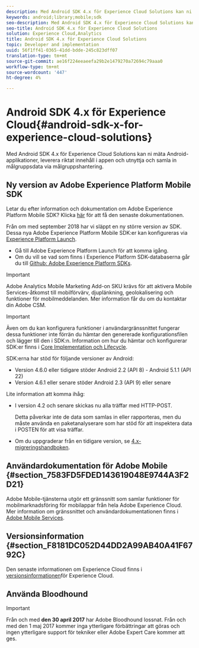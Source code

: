 ```yaml
---
description: Med Android SDK 4.x för Experience Cloud Solutions kan ni mäta Android-applikationer, leverera riktat innehåll i appen och utnyttja och samla in målgruppsdata via målgruppshantering.
keywords: android;library;mobile;sdk
seo-description: Med Android SDK 4.x för Experience Cloud Solutions kan ni mäta Android-applikationer, leverera riktat innehåll i appen och utnyttja och samla in målgruppsdata via målgruppshantering.
seo-title: Android SDK 4.x för Experience Cloud Solutions
solution: Experience Cloud,Analytics
title: Android SDK 4.x för Experience Cloud Solutions
topic: Developer and implementation
uuid: 56f1ff41-0365-41dd-bdde-245c823dff07
translation-type: tm+mt
source-git-commit: ae16f224eeaeefa29b2e1479270a72694c79aaa0
workflow-type: tm+mt
source-wordcount: '447'
ht-degree: 4%

---
```



# Android SDK 4.x för Experience Cloud{#android-sdk-x-for-experience-cloud-solutions}

Med Android SDK 4.x för Experience Cloud Solutions kan ni mäta Android-applikationer, leverera riktat innehåll i appen och utnyttja och samla in målgruppsdata via målgruppshantering.

## Ny version av Adobe Experience Platform Mobile SDK

Letar du efter information och dokumentation om Adobe Experience Platform Mobile SDK? Klicka [här](https://aep-sdks.gitbook.io/docs/) för att få den senaste dokumentationen.

Från om med september 2018 har vi släppt en ny större version av SDK. Dessa nya Adobe Experience Platform Mobile SDK:er kan konfigureras via [Experience Platform Launch](https://www.adobe.com/experience-platform/launch.html).

* Gå till Adobe Experience Platform Launch för att komma igång.
* Om du vill se vad som finns i Experience Platform SDK-databaserna går du till [Github: Adobe Experience Platform SDKs](https://github.com/Adobe-Marketing-Cloud/acp-sdks).

>[!IMPORTANT]
>
>Adobe Analytics Mobile Marketing Add-on SKU krävs för att aktivera Mobile Services-åtkomst till mobilförvärv, djuplänkning, geolokalisering och funktioner för mobilmeddelanden. Mer information får du om du kontaktar din Adobe CSM.

>[!IMPORTANT]
>
>Även om du kan konfigurera funktioner i användargränssnittet fungerar dessa funktioner inte förrän du hämtar den genererade konfigurationsfilen och lägger till den i SDK:n. Information om hur du hämtar och konfigurerar SDK:er finns i [Core Implementation och Lifecycle](/help/android/getting-started/dev-qs.md).

SDK:erna har stöd för följande versioner av Android:

* Version 4.6.0 eller tidigare stöder Android 2.2 (API 8) - Android 5.1.1 (API 22)
* Version 4.6.1 eller senare stöder Android 2.3 (API 9) eller senare

Lite information att komma ihåg:

* I version 4.2 och senare skickas nu alla träffar med HTTP-POST.

   Detta påverkar inte de data som samlas in eller rapporteras, men du måste använda en paketanalyserare som har stöd för att inspektera data i POSTEN för att visa träffar.

* Om du uppgraderar från en tidigare version, se [4.x-migreringshandboken](/help/android/getting-started/migration-v3.md).

## Användardokumentation för Adobe Mobile {#section_7583FD5FDED143619048E9744A3F2D21}

Adobe Mobile-tjänsterna utgör ett gränssnitt som samlar funktioner för mobilmarknadsföring för mobilappar från hela Adobe Experience Cloud. Mer information om gränssnittet och användardokumentationen finns i [Adobe Mobile Services](https://docs.adobe.com/content/help/en/mobile-services/using/home.html).

## Versionsinformation {#section_F8181DC052D44DD2A99AB40A41F6792C}

Den senaste informationen om Experience Cloud finns i [versionsinformationen](https://docs.adobe.com/content/help/sv-SE/release-notes/experience-cloud/current.html)för Experience Cloud.

## Använda Bloodhound

>[!IMPORTANT]
>
>Från och med **den 30 april 2017** har Adobe Bloodhound lossnat. Från och med den 1 maj 2017 kommer inga ytterligare förbättringar att göras och ingen ytterligare support för tekniker eller Adobe Expert Care kommer att ges.
